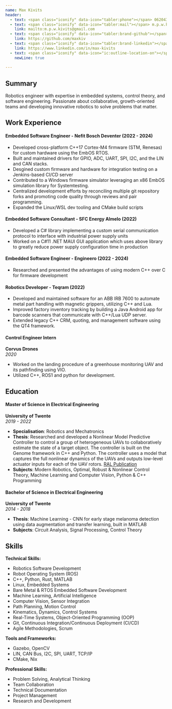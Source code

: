 ```yaml
---
name: Max Kivits
header:
  - text: <span class="iconify" data-icon="tabler:phone"></span> 0620434360
  - text: <span class="iconify" data-icon="tabler:mail"></span> m.p.w.kivits@gmail.com
    link: mailto:m.p.w.kivits@gmail.com
  - text: <span class="iconify" data-icon="tabler:brand-github"></span> MaxKiv
    link: https://github.com/maxkiv
  - text: <span class="iconify" data-icon="tabler:brand-linkedin"></span> max-kivits
    link: https://www.linkedin.com/in/max-kivits
  - text: <span class="iconify" data-icon="ic:outline-location-on"></span> The Netherlands
    newLine: true
    
---
```



## **Summary**

Robotics engineer with expertise in embedded systems, control theory, and
software engineering. Passionate about collaborative, growth-oriented teams and
developing innovative robotics to solve problems that matter.

## **Work Experience**
#### Embedded Software Engineer - Nefit Bosch Deventer (2022 - 2024)


- Developed cross-platform C++17 Cortex-M4 firmware (STM, Renesas) for custom hardware using the EmbOS RTOS.
- Built and maintained drivers for GPIO, ADC, UART, SPI, I2C, and the LIN and CAN stacks.
- Desgined custom firmware and hardware for integration testing on a Jenkins-based CI/CD server
- Contributed to a Windows firmware simulator leveraging an x86 EmbOS simulation library for Systemtesting.
- Centralized development efforts by reconciling multiple git repository forks and promoting code quality through reviews and pair programming.
- Expanded the Linux/WSL dev tooling and CMake build scripts

#### Embedded Software Consultant - SFC Energy Almelo (2022)  

- Developed a C# library implementing a custom serial communication protocol to interface with industrial power supply units
- Worked on a C#11 .NET MAUI GUI application which uses above library to greatly reduce power supply configuration time in production

#### Embedded Software Engineer - Engineero (2022 - 2024)

- Researched and presented the advantages of using modern C++ over C for firmware development

#### Robotics Developer - Teqram (2022)
- Developed and maintained software for an ABB IRB 7600 to automate metal part handling with magnetic grippers, utilizing C++ and Lua.
- Improved factory inventory tracking by building a Java Android app for barcode scanners that communicate with C++/Lua UDP server.
- Extended legacy C++ CRM, quoting, and management software using the QT4 framework.

#### **Control Engineer Intern**  
**Corvus Drones**  
*2020*

- Worked on the landing procedure of a greenhouse monitoring UAV and its pathfinding using VIO.
- Utilized C++, ROS1 and python for development.

## **Education**

#### Master of Science in Electrical Engineering 

**University of Twente**  
*2019 - 2022*  
- **Specialisation**: Robotics and Mechatronics  
- **Thesis**: Researched and developed a Nonlinear Model Predictive Controller to control a group of heterogeneous UAVs to collaboratively estimate the state of a target object. The controller is built on the Genome framework in C++ and Python. The controller uses a model that captures the full nonlinear dynamics of the UAVs and outputs low-level actuator inputs for each of the UAV rotors. [RAL Publication](https://ieeexplore.ieee.org/document/9682606)  
- **Subjects**: Modern Robotics, Optimal, Robust & Nonlinear Control Theory, Machine Learning and Computer Vision, Python & C++ Programming

#### **Bachelor of Science in Electrical Engineering**  
**University of Twente**  
*2014 - 2018*  
- **Thesis**: Machine Learning - CNN for early stage melanoma detection using data augmentation and transfer learning, built in MATLAB  
- **Subjects**: Circuit Analysis, Signal Processing, Control Theory


## **Skills**

**Technical Skills:**
- Robotics Software Development
- Robot Operating System (ROS)
- C++, Python, Rust, MATLAB
- Linux, Embedded Systems
- Bare Metal & RTOS Embedded Software Development
- Machine Learning, Artificial Intelligence
- Computer Vision, Sensor Integration
- Path Planning, Motion Control
- Kinematics, Dynamics, Control Systems
- Real-Time Systems, Object-Oriented Programming (OOP)
- Git, Continuous Integration/Continuous Deployment (CI/CD)
- Agile Methodologies, Scrum

**Tools and Frameworks:**
- Gazebo, OpenCV
- LIN, CAN Bus, I2C, SPI, UART, TCP/IP
- CMake, Nix

**Professional Skills:**
- Problem Solving, Analytical Thinking
- Team Collaboration
- Technical Documentation
- Project Management
- Research and Development


